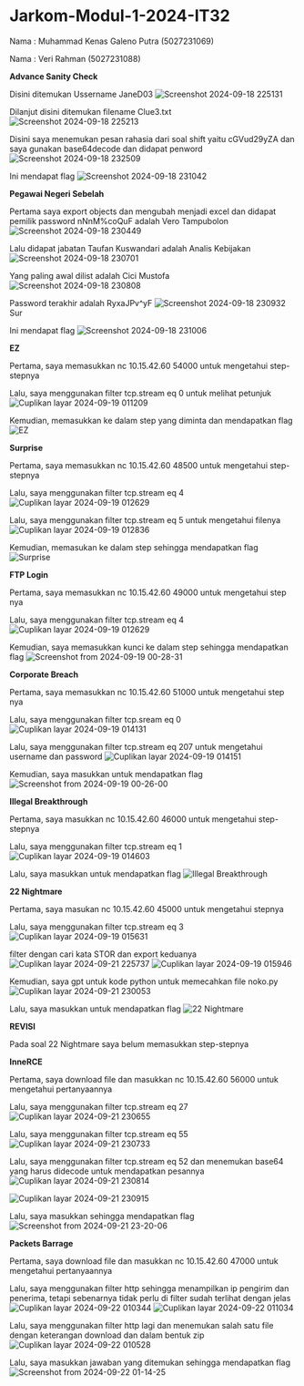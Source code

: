 # Jarkom-Modul-1-2024-IT32

Nama : Muhammad Kenas Galeno Putra (5027231069)

Nama : Veri Rahman (5027231088)

**Advance Sanity Check**

Disini ditemukan Ussername JaneD03
![Screenshot 2024-09-18 225131](https://github.com/user-attachments/assets/45c22dfb-0913-44e0-86db-2fb10d889e7c)


Dilanjut disini ditemukan filename Clue3.txt
![Screenshot 2024-09-18 225213](https://github.com/user-attachments/assets/8c1b993e-17b5-4cdf-be0c-c36c2d012786)


Disini saya menemukan pesan rahasia dari soal shift yaitu cGVud29yZA dan saya gunakan base64decode dan didapat penword
![Screenshot 2024-09-18 232509](https://github.com/user-attachments/assets/e29a4d01-b88f-4284-8e6f-12aacfb4d9d9)

Ini mendapat flag
![Screenshot 2024-09-18 231042](https://github.com/user-attachments/assets/f47465a0-c8c5-464e-b4c4-efe9b74e62be)

**Pegawai Negeri Sebelah**

Pertama saya export objects dan mengubah menjadi excel dan didapat pemilik password nNnM%coQuF adalah Vero Tampubolon
![Screenshot 2024-09-18 230449](https://github.com/user-attachments/assets/1f02b123-42cc-49aa-9dd0-75e1b760be1f)

Lalu didapat jabatan Taufan Kuswandari adalah Analis Kebijakan
![Screenshot 2024-09-18 230701](https://github.com/user-attachments/assets/b29b0406-40c3-4c8d-ac5a-431a3a499e5e)

Yang paling awal dilist adalah Cici Mustofa
![Screenshot 2024-09-18 230808](https://github.com/user-attachments/assets/f6ebb17c-49f9-43d1-a882-587a40983aaf)

Password terakhir adalah RyxaJPv^yF
![Screenshot 2024-09-18 230932](https://github.com/user-attachments/assets/aca5a677-fb80-46b2-9ca9-0af791ca6a67)Sur

Ini mendapat flag
![Screenshot 2024-09-18 231006](https://github.com/user-attachments/assets/caf741f8-de72-43ea-9031-b91ef6b9a723)

**EZ**

Pertama, saya memasukkan nc 10.15.42.60 54000 untuk mengetahui step-stepnya

Lalu, saya menggunakan filter tcp.stream eq 0 untuk melihat petunjuk
![Cuplikan layar 2024-09-19 011209](https://github.com/user-attachments/assets/a107e477-795a-4206-b414-7f972417adde)

Kemudian, memasukkan ke dalam step yang diminta dan mendapatkan flag
![EZ](https://github.com/user-attachments/assets/e8844712-dfbc-4d64-9f01-3eaa8de7a3b2)

**Surprise**

Pertama, saya memasukkan nc 10.15.42.60 48500 untuk mengetahui step-stepnya

Lalu, saya menggunakan filter tcp.stream eq 4
![Cuplikan layar 2024-09-19 012629](https://github.com/user-attachments/assets/2252f6f4-027b-4dc3-b55a-7ba3a01fcb08)

Lalu, saya menggunakan filter tcp.stream eq 5 untuk mengetahui filenya
![Cuplikan layar 2024-09-19 012836](https://github.com/user-attachments/assets/961c29cd-66c8-4a08-bac6-81105a0f400a)

Kemudian, memasukan ke dalam step sehingga mendapatkan flag
![Surprise](https://github.com/user-attachments/assets/4842ce6f-af82-4dc8-81af-2c988bebaac8)

**FTP Login**

Pertama, saya memasukkan nc 10.15.42.60 49000 untuk mengetahui step nya

Lalu, saya menggunakan filter tcp.stream eq 4
![Cuplikan layar 2024-09-19 012629](https://github.com/user-attachments/assets/2252f6f4-027b-4dc3-b55a-7ba3a01fcb08)

Kemudian, saya memasukkan kunci ke dalam step sehingga mendapatkan flag
![Screenshot from 2024-09-19 00-28-31](https://github.com/user-attachments/assets/9fa64eb8-c3f0-4ce7-9dd7-a2725d2b41ae)

**Corporate Breach**

Pertama, saya memasukkan nc 10.15.42.60 51000 untuk mengetahui step nya

Lalu, saya menggunakan filter tcp.sream eq 0
![Cuplikan layar 2024-09-19 014131](https://github.com/user-attachments/assets/dbb3c458-dc3b-43b9-b8b8-d0b5b713f8f3)

Lalu, saya menggunakan filter tcp.stream eq 207 untuk mengetahui username dan password
![Cuplikan layar 2024-09-19 014151](https://github.com/user-attachments/assets/203d82ac-cadd-4250-91e7-b8a6ce93f3ff)

Kemudian, saya masukkan untuk mendapatkan flag
![Screenshot from 2024-09-19 00-26-00](https://github.com/user-attachments/assets/52b2747d-0bc9-4601-b521-39d5138cc696)

**Illegal Breakthrough**

Pertama, saya masukkan nc 10.15.42.60 46000 untuk mengetahui step-stepnya

Lalu, saya menggunakan filter tcp.stream eq 1
![Cuplikan layar 2024-09-19 014603](https://github.com/user-attachments/assets/7c0dd572-17bb-47f9-ac8d-1b01759af6f4)

Lalu, saya masukkan untuk mendapatkan flag
![Illegal Breakthrough](https://github.com/user-attachments/assets/90010147-3690-4a05-843c-4f9e99496816)

**22 Nightmare**

Pertama, saya masukan nc 10.15.42.60 45000 untuk mengetahui stepnya

Lalu, saya menggunakan filter tcp.stream eq 3
![Cuplikan layar 2024-09-19 015631](https://github.com/user-attachments/assets/dc30699c-dc44-48cd-a2f1-4e0ccf6a5118)

filter dengan cari kata STOR dan export keduanya
![Cuplikan layar 2024-09-21 225737](https://github.com/user-attachments/assets/79321677-b607-4193-b11d-c597d36063f2)
![Cuplikan layar 2024-09-19 015946](https://github.com/user-attachments/assets/e7170b28-7c74-4d89-9ca0-b85986182e86)

Kemudian, saya gpt untuk kode python untuk memecahkan file noko.py
![Cuplikan layar 2024-09-21 230053](https://github.com/user-attachments/assets/ea406adc-4ec6-4bb4-9756-954cf03cd68c)

Lalu, saya masukkan untuk mendapatkan flag
![22 Nightmare](https://github.com/user-attachments/assets/aa51ed12-54b2-4a1c-903d-cf48af4bbdf7)

**REVISI**

Pada soal 22 Nightmare saya belum memasukkan step-stepnya

**InneRCE**

Pertama, saya download file dan masukkan nc 10.15.42.60 56000 untuk mengetahui pertanyaannya

Lalu, saya menggunakan filter tcp.stream eq 27
![Cuplikan layar 2024-09-21 230655](https://github.com/user-attachments/assets/352e7283-4a01-40ae-a761-f94e014ed0f6)

Lalu, saya menggunakan filter tcp.stream eq 55
![Cuplikan layar 2024-09-21 230733](https://github.com/user-attachments/assets/c5acff8f-f226-4819-b989-cfc6e8ef152c)

Lalu, saya menggunakan filter tcp.stream eq 52 dan menemukan base64 yang harus didecode untuk mendapatkan pesannya
![Cuplikan layar 2024-09-21 230814](https://github.com/user-attachments/assets/209f1fa1-bd32-4619-89e0-13997c05a694)

![Cuplikan layar 2024-09-21 230915](https://github.com/user-attachments/assets/feba57da-9bd1-4a4c-bb8a-d4bb89bc9be9)

Lalu, saya masukkan sehingga mendapatkan flag
![Screenshot from 2024-09-21 23-20-06](https://github.com/user-attachments/assets/f121a8eb-d870-47b6-a49c-8a731e12abdf)


**Packets Barrage**

Pertama, saya download file dan masukkan nc 10.15.42.60 47000 untuk mengetahui pertanyaannya

Lalu, saya menggunakan filter http sehingga menampilkan ip pengirim dan penerima, tetapi sebenarnya tidak perlu di filter sudah terlihat dengan jelas
![Cuplikan layar 2024-09-22 010344](https://github.com/user-attachments/assets/92fa1762-f30a-4462-8009-1f3ebb23f1fe)
![Cuplikan layar 2024-09-22 011034](https://github.com/user-attachments/assets/cf421ca9-7e09-4ace-96dc-77c118581a59)

Lalu, saya menggunakan filter http lagi dan menemukan salah satu file dengan keterangan download dan dalam bentuk zip
![Cuplikan layar 2024-09-22 010528](https://github.com/user-attachments/assets/3420d982-7838-4cbe-94cd-bbcbfabba588)

Lalu, saya masukkan jawaban yang ditemukan sehingga mendapatkan flag
![Screenshot from 2024-09-22 01-14-25](https://github.com/user-attachments/assets/f0d44db2-176b-4fe4-85e5-762b28e3dd35)















